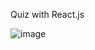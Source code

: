 Quiz with React.js

![image](https://user-images.githubusercontent.com/114576496/231279617-94e2126a-3292-44f6-a3e4-4818cc1e727f.png)
